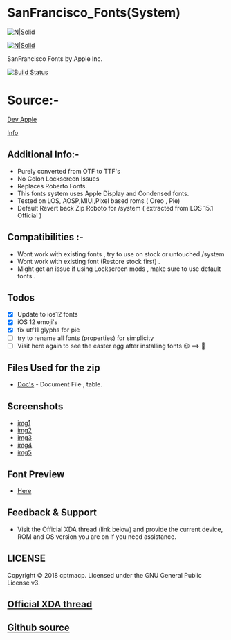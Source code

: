 # SanFrancisco_Fonts(System)

[![N|Solid](https://i.imgur.com/Zy1ruwe.png)](https://developer.apple.com/fonts/)

[![N|Solid](https://img.xda-cdn.com/3CfRzT75ECZeIBXHGEPJ7cIQjso=/https%3A%2F%2Fdeveloper.apple.com%2Ffonts%2Fimages%2Ffont-hero_2x.png)](https://developer.apple.com/fonts/)


SanFrancisco Fonts by Apple Inc.

[![Build Status](https://img.shields.io/badge/System-8.1%2B-blue.svg)](https://devloper.apple.com/fonts)


# Source:-
[Dev Apple](https://developer.apple.com/fonts/)

[Info](http://protosketch.io/san-francisco-display-vs-text-compact-vs-normal-a-brief-review/)


## Additional Info:-
- Purely converted from OTF to TTF's
- No Colon Lockscreen Issues
- Replaces Roberto Fonts.
- This fonts system uses Apple Display and Condensed fonts.
- Tested on LOS, AOSP,MIUI,Pixel based roms ( Oreo , Pie)
- Default Revert back Zip Roboto for /system ( extracted from LOS 15.1 Official )


## Compatibilities :-
- Wont work with existing fonts , try to use on stock or untouched /system
- Wont work with existing font (Restore stock first) .
- Might get an issue if using Lockscreen mods , make sure to use default fonts .


## Todos
 - [x] Update to ios12 fonts 
 - [x] iOS 12 emoji's
 - [x] fix utf11 glyphs for pie 
 - [ ] try to rename all fonts (properties) for simplicity 
 - [ ] Visit here again to see the easter egg after installing fonts 😉 ==>  

## Files Used for the zip
* [Doc's](https://docs.google.com/document/d/1i6nyG_bBUs0ioulBXsxZZsgilf33qBxDPjroxsTLeMo/edit) - Document File , table.


## Screenshots 
- [img1](https://i.imgur.com/saiLhd5.jpg)
- [img2](https://i.imgur.com/jrfdPLz.png)
- [img3](https://i.imgur.com/P72VotQ.png)
- [img4](https://i.imgur.com/ZQuEqnp.png)
- [img5](https://i.imgur.com/rjSxp6z.png)


## Font Preview
* [Here](https://ggwpez.net/files/SF/Font.html)


## Feedback & Support
- Visit the Official XDA thread (link below) and provide the current device, ROM and OS version you are on if you need assistance.


## LICENSE
Copyright © 2018 cptmacp. Licensed under the GNU General Public License v3.


## [Official XDA thread](https://forum.xda-developers.com/apps/magisk/module-apple-font-sf-pro-t3794785)
## [Github source](https://github.com/cptmacp/SanFrancisco_Fonts)
